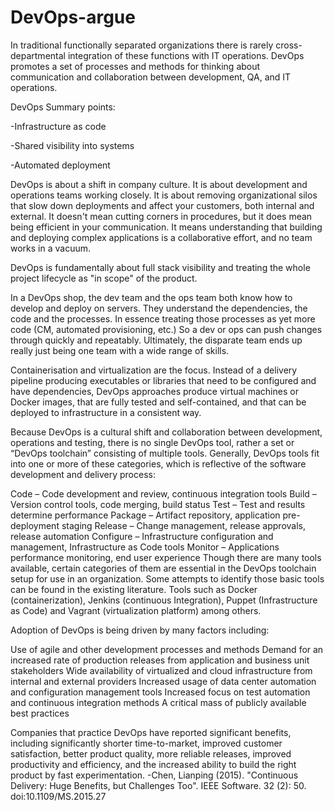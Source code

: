 # DevOps-argue

In traditional functionally separated organizations there is rarely cross-departmental integration of these functions with IT operations. DevOps promotes a set of processes and methods for thinking about communication and collaboration between development, QA, and IT operations.

DevOps Summary points:

-Infrastructure as code

-Shared visibility into systems

-Automated deployment

DevOps is about a shift in company culture. It is about development and operations teams working closely. It is about removing organizational silos that slow down deployments and affect your customers, both internal and external. It doesn't mean cutting corners in procedures, but it does mean being efficient in your communication. It means understanding that building and deploying complex applications is a collaborative effort, and no team works in a vacuum.

DevOps is fundamentally about full stack visibility and treating the whole project lifecycle as "in scope" of the product.

In a DevOps shop, the dev team and the ops team both know how to develop and deploy on servers. They understand the dependencies, the code and the processes. In essence treating those processes as yet more code (CM, automated provisioning, etc.) So a dev or ops can push changes through quickly and repeatably.  Ultimately, the disparate team ends up really just being one team with a wide range of skills.

Containerisation and virtualization are the focus.  Instead of a delivery pipeline producing executables or libraries that need to be configured and have dependencies, DevOps approaches produce virtual machines or Docker images, that are fully tested and self-contained, and that can be deployed to infrastructure in a consistent way.

Because DevOps is a cultural shift and collaboration between development, operations and testing, there is no single DevOps tool, rather a set or “DevOps toolchain” consisting of multiple tools. Generally, DevOps tools fit into one or more of these categories, which is reflective of the software development and delivery process:

Code – Code development and review, continuous integration tools
Build – Version control tools, code merging, build status
Test – Test and results determine performance
Package – Artifact repository, application pre-deployment staging
Release – Change management, release approvals, release automation
Configure – Infrastructure configuration and management, Infrastructure as Code tools
Monitor – Applications performance monitoring, end user experience
Though there are many tools available, certain categories of them are essential in the DevOps toolchain setup for use in an organization. Some attempts to identify those basic tools can be found in the existing literature.
Tools such as Docker (containerization), Jenkins (continuous Integration), Puppet (Infrastructure as Code) and Vagrant (virtualization platform) among others.

Adoption of DevOps is being driven by many factors including:

Use of agile and other development processes and methods
Demand for an increased rate of production releases from application and business unit stakeholders
Wide availability of virtualized and cloud infrastructure from internal and external providers
Increased usage of data center automation and configuration management tools
Increased focus on test automation and continuous integration methods
A critical mass of publicly available best practices

Companies that practice DevOps have reported significant benefits, including significantly shorter time-to-market, improved customer satisfaction, better product quality, more reliable releases, improved productivity and efficiency, and the increased ability to build the right product by fast experimentation. 
-Chen, Lianping (2015). "Continuous Delivery: Huge Benefits, but Challenges Too". IEEE Software. 32 (2): 50. doi:10.1109/MS.2015.27
